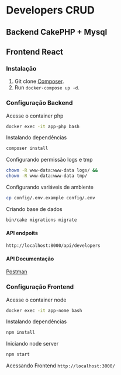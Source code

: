 # Developers CRUD

## Backend CakePHP + Mysql

## Frontend React

### Instalação

1. Git clone [Composer](https://github.com/luizheenrique/crud-developer).
2. Run `docker-compose up -d`.

### Configuração Backend

Acesse o container php

```bash
docker exec -it app-php bash
```

Instalando dependências

```bash
composer install
```

Configurando permissão logs e tmp

```bash
chown -R www-data:www-data logs/ &&
chown -R www-data:www-data tmp/
```

Configurando variáveis de ambiente

```bash
cp config/.env.example config/.env
```

Criando base de dados

```bash
bin/cake migrations migrate
```

#### API endpoits

`http://localhost:8000/api/developers`

#### API Documentação

[Postman](<https://documenter.getpostman.com/view/17275542/TzzHmDHd>)

### Configuração Frontend

Acesse o container node

```bash
docker exec -it app-nome bash
```

Instalando dependências

```bash
npm install
```

Iniciando node server

```bash
npm start
```

Acessando Frontend
`http://localhost:3000/`
